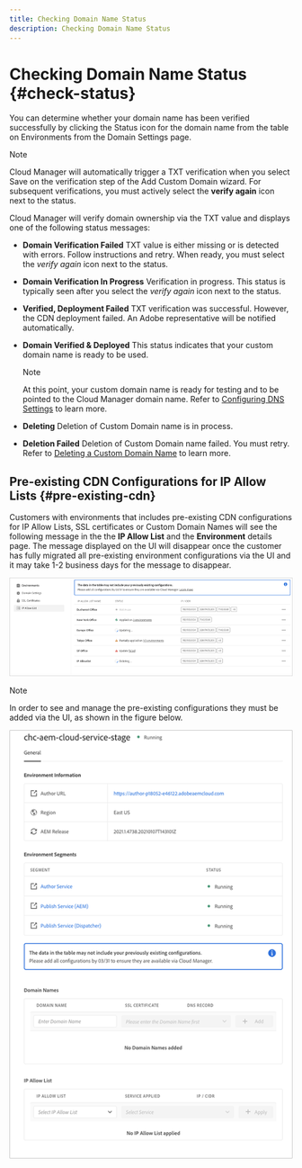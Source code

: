 ```yaml
---
title: Checking Domain Name Status
description: Checking Domain Name Status
---
```


# Checking Domain Name Status {#check-status}

You can determine whether your domain name has been verified successfully by clicking the Status icon for the domain name from the table on Environments from the Domain Settings page. 

>[!NOTE]
>Cloud Manager will automatically trigger a TXT verification when you select Save on the verification step of the Add Custom Domain wizard. For subsequent verifications, you must actively select the **verify again** icon next to the status.

Cloud Manager will verify domain ownership via the TXT value and displays one of the following status messages:

* **Domain Verification Failed** 
   TXT value is either missing or is detected with errors. Follow instructions and retry. When ready, you must select the *verify again* icon next to the status.

* **Domain Verification In Progress**
   Verification in progress. This status is typically seen after you select the *verify again* icon next to the status.

* **Verified, Deployment Failed** 
   TXT verification was successful. However, the CDN deployment failed. An Adobe representative will be notified automatically.

* **Domain Verified & Deployed**
   This status indicates that your custom domain name is ready to be used. 
   >[!NOTE]
   >At this point, your custom domain name is ready for testing and to be pointed to the Cloud Manager domain name. Refer to [Configuring DNS Settings](/help/implementing/cloud-manager/custom-domain-names/configure-dns-settings.md) to learn more.

* **Deleting** 
   Deletion of Custom Domain name is in process.

* **Deletion Failed** 
   Deletion of Custom Domain name failed. You must retry. Refer to [Deleting a Custom Domain Name](/help/implementing/cloud-manager/custom-domain-names/delete-custom-domain-name.md) to learn more.


## Pre-existing CDN Configurations for IP Allow Lists {#pre-existing-cdn}

Customers with environments that includes pre-existing CDN configurations for IP Allow Lists, SSL certificates or Custom Domain Names will see the following message in the the **IP Allow List** and the **Environment** details page. The message displayed on the UI will disappear once the customer has fully migrated all pre-existing environment configurations via the UI and it may take 1-2 business days for the message to disappear.

![](/help/implementing/cloud-manager/assets/ip-allow-list-1.png)

>[!NOTE]
>In order to see and manage the pre-existing configurations they must be added via the UI, as shown in the figure below.

![](/help/implementing/cloud-manager/assets/ip-allow-list-2.png)
